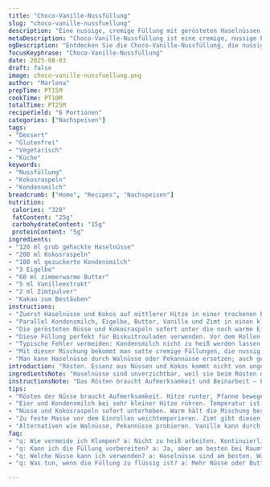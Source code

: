 ```yaml
---
title: "Choco-Vanille-Nussfüllung"
slug: "choco-vanille-nussfuellung"
description: "Eine nussige, cremige Füllung mit gerösteten Haselnüssen und Kokosraspeln, kombiniert mit karamellisiertem Kondensmilch-Mix, Ei und Butter. Verfeinert mit Vanille und dunklem Kakao. Glutenfrei und vegetarisch. Ideal für Biskuitrollen oder Winterdesserts. Die Zutaten wurden leicht angepasst, damit die Konsistenz angenehmer cremig bleibt; der Zuckeranteil reduziert. Ein Hauch Zimt macht die Füllung aromatischer und weniger süß. Zubereitung mit klassischen Techniken und fokussiert auf sensorische Signale für Garzeit und Mischung. "
metaDescription: "Choco-Vanille-Nussfüllung ist eine cremige, nussige Füllung für Desserts; ideal für Biskuitrollen und Wintergenüsse."
ogDescription: "Entdecken Sie die Choco-Vanille-Nussfüllung, die nussige und cremige Zutaten vereint; perfekt für Ihre nächsten Dessertkreationen."
focusKeyphrase: "Choco-Vanille-Nussfüllung"
date: 2025-08-03
draft: false
image: choco-vanille-nussfuellung.png
author: "Marlena"
prepTime: PT15M
cookTime: PT10M
totalTime: PT25M
recipeYield: "6 Portionen"
categories: ["Nachspeisen"]
tags:
- "Dessert"
- "Glutenfrei"
- "Vegetarisch"
- "Küche"
keywords:
- "Nussfüllung"
- "Kokosraspeln"
- "Kondensmilch"
breadcrumb: ["Home", "Recipes", "Nachspeisen"]
nutrition: 
 calories: "320"
 fatContent: "25g"
 carbohydrateContent: "15g"
 proteinContent: "5g"
ingredients:
- "120 ml grob gehackte Haselnüsse"
- "200 ml Kokosraspeln"
- "180 ml gezuckerte Kondensmilch"
- "3 Eigelbe"
- "60 ml zimmerwarme Butter"
- "5 ml Vanilleextrakt"
- "2 ml Zimtpulver"
- "Kakao zum Bestäuben"
instructions:
- "Zuerst Haselnüsse und Kokos auf mittlerer Hitze in einer trockenen Pfanne rösten. Achtung nicht zu dunkel werden lassen, sonst wird es bitter. Regelmäßig rühren, bis die Aromen sich entfalten und eine leichte goldene Farbe entsteht. Herausnehmen, abkühlen lassen."
- "Parallel Kondensmilch, Eigelbe, Butter, Vanille und Zimt in einen kleinen Topf geben. Bei sehr kleiner Hitze kontinuierlich rühren, damit nichts stockt oder am Boden ansetzt. Die Mischung sollte langsam dickflüssig werden, typisch ist ein cremiges, fast pastöses Ergebnis nach etwa 6-7 Minuten. Zu schnelle Hitze verursacht klumpige Eier – am besten mit Holzlöffel und Augenhöhe auf Farbe und Konsistenz achten."
- "Die gerösteten Nüsse und Kokosraspeln sofort unter die noch warme Eiermischung heben. Das sorgt für ein besseres Aroma und bindet die Nüsse in der Masse ein. Abkühlen lassen, bei Raumtemperatur, nicht im Kühlschrank – sonst härtet die Butter zu schnell aus und wird brüchig."
- "Diese Füllung perfekt für Biskuitrouladen verwenden. Vor dem Rollen großzügig verteilen, restlichen Kakao sparsam über die Oberfläche sieben. Alternativ Schokoladenglasur oder Fruchtmarmelade vorbereiten, sie passen als dekorativer Kontrast dazu."
- "Typische Fehler vermeiden: Kondensmilch nicht zu heiß werden lassen, sonst trennt sich die Sauce. Wenn zu flüssig, kann man mit etwas mehr Butter oder Nüssen die Konsistenz regulieren. Zu feste Masse unbedingt vor dem Einrollen wieder weich temperieren."
- "Mit dieser Mischung bekommt man satte cremige Füllungen, die nussig, vanillig, gleichzeitig aber nicht zu süß sind. Ein Hauch Zimt gibt einen spannenden Twist, den ich vor Jahren bei Versuchen entdeckte. Wichtig: Nicht das Rösten der Nüsse unterschätzen; dort entwickelt sich die ganze Tiefe."
- "Man kann Haselnüsse durch Walnüsse oder Pekannüsse ersetzen; auch gemahlene Mandeln geben interessante Variationen. Statt Vanille kommt mal Tonkabohne zum Einsatz oder ein Schuss Amaretto. Variationsmöglichkeiten groß, einfach ausprobieren."
introduction: "Rösten. Essenz aus Nüssen und Kokos kommt nicht von ungefähr, das ist das Fundament für alles, was danach passiert. Habe oft genug zu ungeduldig gewartet und zu wenig gerührt, da wird die Creme zäh oder grisselig. Die richtige Hitze für Ei und Kondensmilch ist ein heikles Thema; zu stark, Ei gerinnt; zu schwach, wird’s nicht dick genug. Ich bin zum Schluss gekommen, lieber länger bei niedriger Temperatur rühren, bis die Mischung richtig bindet und samtig ist. Ein Rudel Variationen durchgespielt; Zimt, Vanille, manchmal Kardamom, sogar ein Schuss Rum sorgten für kleine Aha-Momente. Dämmert spätestens beim Kauen. Wenn man frisch geröstete Haselnüsse in der Masse verteilt, ist das ein Knackmoment. Auch die Butter macht die Masse samtiger, ohne zu fett zu schmecken. Sah meine erste Version vor mir, zu süß und zu wächsern. Der Trick ist: weniger Zucker und abgerundete Gewürze. Auf den Kakao oben, oder Schlagsahne mit weißen Schokosplittern, bin ich erst ganz zum Schluss gekommen. Perfekt gekühlt zum idealen Schnitt, nicht zu elastisch, nicht krümelig. So arbeitet man mit Texturen und Temperaturen, das macht Küche aus."
ingredientsNote: "Haselnüsse sind unverzichtbar, weil sie beim Rösten diesen typischen intensiven Duft entwickeln. Pekannüsse funktionieren, sind aber weicher und verändern die Mundfülle. Kokosraspeln geben eine trockene Note, die zugleich auch Fettigkeit ausgleicht; auf zu feine Raspeln achten, sonst wird’s schleimig. Zucker aus der Kondensmilch ist der natürliche Süßmacher, kann reduziert werden, wenn man keine extrem süße Füllung möchte. Butter ist Pflicht, macht cremig und bindet, am besten nicht ersetzen, sonst fehlt die Struktur. Vanille sollte echt sein, nicht synthetisch – Qualität merkt man sofort. Zimt vielleicht ungewöhnlich, aber extrem wirksam für Balance, ersetzt z.B. Muskat. Wenn man geschmeidigeres Ergebnis will, kann man am Ende noch einen Spritzer Sahne unterrühren. Wichtig: Zutaten bei Raumtemperatur verwenden, damit sich alles gut verbindet und Butter nicht bröckelt. Mit Küchenthermometer kann man überprüfen, dass die Mischung zwischen 75-80 °C während des Kochens bleibt; so sieht man, dass die Eier gerade stocken ohne zu gerinnen. "
instructionsNote: "Das Rösten braucht Aufmerksamkeit und Beinarbeit – Pfanne ständig bewegen, damit nichts anbrennt, auch der Geruch zeigt den richtigen Moment an: nussig, warm, fast karamellig. Die Eier-Butter-Mischung rührt man am besten mit einem Holzlöffel, der gibt mehr Kontrolle, Metall kann schneller Hitze übertragen und überhitzt die Eimasse. Patient bleiben, die Konsistenz fühlt sich zähflüssig und cremig an, wenn man die Masse vom Löffel zieht, sollte ein dicker Streifen sichtbar bleiben. Nicht in Eile. Wenn die Nüsse zu spät untergemischt werden, kühlt die Mischung ab und verbindet sich schlechter, was ein ungleichmäßiges Mundgefühl erzeugt. Das Abkühlen bei Zimmertemperatur ermöglicht das langsame Verdicken und vermeidet zu harte Butterklumpen. Ich persönlich vermeide Kühlschrank, weil die Füllung dann oft zu steif wird und beim Schneiden bricht. Die Kakao-Garnitur ist keine Pflicht, aber sie bringt optische Tiefe und haptisch leicht trockene Kruste. Man kann auch eine Schoko-Glasur vorbereiten; dazu am besten weiße Schokolade und etwas Sahne schmelzen, mit Vanille verfeinern, das als glatter Kontrast passt gut zur rauen Nussfüllung. Bei der Umsetzung darf die Küche ruhig etwas chaotisch sein, denn Rühren, Riechen, Abschmecken sind hier die wichtigsten Freunde."
tips:
- "Rösten der Nüsse braucht Aufmerksamkeit. Hitze runter, Pfanne bewegen, Geruch beobachten. Karamellig soll es riechen; goldbraun perfekt."
- "Eier und Kondensmilch bei sehr kleiner Hitze rühren. Temperatur ist entscheidend. Zu heiß gerinnt das Ei; zu kalt wird es nicht dick. Immer mit Holzlöffel."
- "Nüsse und Kokosraspeln sofort unterheben. Warm hält die Mischung besser zusammen. Abkühlen bei Zimmertemperatur, nicht im Kühlschrank."
- "Zu feste Masse vor dem Einrollen weichtemperieren. Zimt gibt diesen besonderen Kick. Füllung nicht zu süß; weniger Zucker experimentieren."
- "Alternativen wie Walnüsse, Pekannüsse probieren. Vanille kann durch Tonkabohne ersetzt werden. Sahne unterrühren für cremigere Textur."
faq:
- "q: Wie vermeide ich Klumpen? a: Nicht zu heiß arbeiten. Kontinuierlich rühren, darauf achten, dass die Masse cremig bleibt. Zu schnelle Hitze führt zu Problemen."
- "q: Kann ich die Füllung vorbereiten? a: Ja, aber am besten bei Raumtemperatur lagern. Kühlschrank macht sie zu fest. Besser in einem kühlen Raum aufbewahren."
- "q: Welche Nüsse kann ich verwenden? a: Haselnüsse sind am besten. Walnüsse und Pekannüsse gehen auch, aber ändern die Konsistenz. Mandeln für Variationen."
- "q: Was tun, wenn die Füllung zu flüssig ist? a: Mehr Nüsse oder Butter hinzufügen, um die Konsistenz zu regulieren. Langsam angehen, dann wird es besser."

---
```

